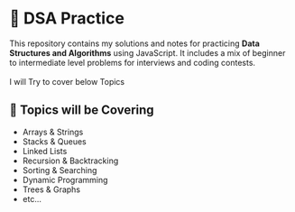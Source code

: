 # 🧠 DSA Practice

This repository contains my solutions and notes for practicing **Data Structures and Algorithms** using JavaScript. It includes a mix of beginner to intermediate level problems for interviews and coding contests.
<br><br>I will Try to cover below Topics

## 🚀 Topics will be Covering

- Arrays & Strings
- Stacks & Queues
- Linked Lists
- Recursion & Backtracking
- Sorting & Searching
- Dynamic Programming
- Trees & Graphs
- etc...
